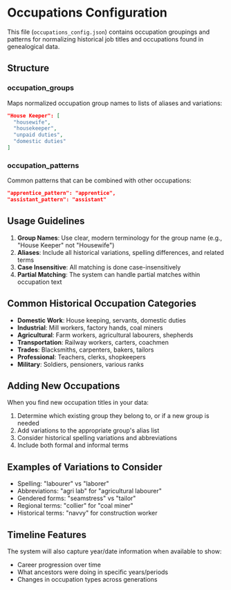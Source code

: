 # Occupations Configuration

This file (`occupations_config.json`) contains occupation groupings and patterns for normalizing historical job titles and occupations found in genealogical data.

## Structure

### occupation_groups
Maps normalized occupation group names to lists of aliases and variations:

```json
"House Keeper": [
  "housewife",
  "housekeeper", 
  "unpaid duties",
  "domestic duties"
]
```

### occupation_patterns
Common patterns that can be combined with other occupations:

```json
"apprentice_pattern": "apprentice",
"assistant_pattern": "assistant"
```

## Usage Guidelines

1. **Group Names**: Use clear, modern terminology for the group name (e.g., "House Keeper" not "Housewife")
2. **Aliases**: Include all historical variations, spelling differences, and related terms
3. **Case Insensitive**: All matching is done case-insensitively
4. **Partial Matching**: The system can handle partial matches within occupation text

## Common Historical Occupation Categories

- **Domestic Work**: House keeping, servants, domestic duties
- **Industrial**: Mill workers, factory hands, coal miners
- **Agricultural**: Farm workers, agricultural labourers, shepherds
- **Transportation**: Railway workers, carters, coachmen  
- **Trades**: Blacksmiths, carpenters, bakers, tailors
- **Professional**: Teachers, clerks, shopkeepers
- **Military**: Soldiers, pensioners, various ranks

## Adding New Occupations

When you find new occupation titles in your data:

1. Determine which existing group they belong to, or if a new group is needed
2. Add variations to the appropriate group's alias list
3. Consider historical spelling variations and abbreviations
4. Include both formal and informal terms

## Examples of Variations to Consider

- Spelling: "labourer" vs "laborer"
- Abbreviations: "agri lab" for "agricultural labourer"  
- Gendered forms: "seamstress" vs "tailor"
- Regional terms: "collier" for "coal miner"
- Historical terms: "navvy" for construction worker

## Timeline Features

The system will also capture year/date information when available to show:
- Career progression over time
- What ancestors were doing in specific years/periods
- Changes in occupation types across generations
